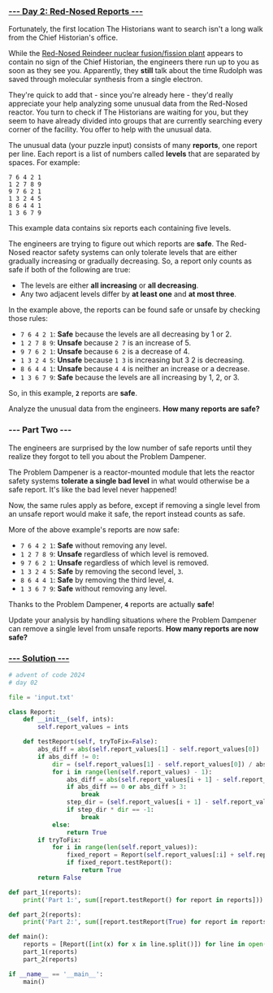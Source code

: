 ### [--- Day 2: Red-Nosed Reports ---](https://adventofcode.com/2024/day/2)

Fortunately, the first location The Historians want to search isn't a long walk from the Chief Historian's office.

While the [Red-Nosed Reindeer nuclear fusion/fission plant](https://adventofcode.com/2015/day/19) appears to contain no sign of the Chief Historian, the engineers there run up to you as soon as they see you. Apparently, they **still** talk about the time Rudolph was saved through molecular synthesis from a single electron.

They're quick to add that - since you're already here - they'd really appreciate your help analyzing some unusual data from the Red-Nosed reactor. You turn to check if The Historians are waiting for you, but they seem to have already divided into groups that are currently searching every corner of the facility. You offer to help with the unusual data.

The unusual data (your puzzle input) consists of many **reports**, one report per line. Each report is a list of numbers called **levels** that are separated by spaces. For example:

```
7 6 4 2 1
1 2 7 8 9
9 7 6 2 1
1 3 2 4 5
8 6 4 4 1
1 3 6 7 9
```

This example data contains six reports each containing five levels.

The engineers are trying to figure out which reports are **safe**. The Red-Nosed reactor safety systems can only tolerate levels that are either gradually increasing or gradually decreasing. So, a report only counts as safe if both of the following are true:

- The levels are either **all increasing** or **all decreasing**.
- Any two adjacent levels differ by **at least one** and **at most three**.

In the example above, the reports can be found safe or unsafe by checking those rules:

- `7 6 4 2 1`: **Safe** because the levels are all decreasing by 1 or 2.
- `1 2 7 8 9`: **Unsafe** because `2 7` is an increase of 5.
- `9 7 6 2 1`: **Unsafe** because `6 2` is a decrease of 4.
- `1 3 2 4 5`: **Unsafe** because `1 3` is increasing but 3 2 is decreasing.
- `8 6 4 4 1`: **Unsafe** because `4 4` is neither an increase or a decrease.
- `1 3 6 7 9`: **Safe** because the levels are all increasing by 1, 2, or 3.

So, in this example, **`2`** reports are **safe**.

Analyze the unusual data from the engineers. **How many reports are safe?**

### --- Part Two ---

The engineers are surprised by the low number of safe reports until they realize they forgot to tell you about the Problem Dampener.

The Problem Dampener is a reactor-mounted module that lets the reactor safety systems **tolerate a single bad level** in what would otherwise be a safe report. It's like the bad level never happened!

Now, the same rules apply as before, except if removing a single level from an unsafe report would make it safe, the report instead counts as safe.

More of the above example's reports are now safe:

- `7 6 4 2 1`: **Safe** without removing any level.
- `1 2 7 8 9`: **Unsafe** regardless of which level is removed.
- `9 7 6 2 1`: **Unsafe** regardless of which level is removed.
- `1 3 2 4 5`: **Safe** by removing the second level, `3`.
- `8 6 4 4 1`: **Safe** by removing the third level, `4`.
- `1 3 6 7 9`: **Safe** without removing any level.

Thanks to the Problem Dampener, **`4`** reports are actually **safe**!

Update your analysis by handling situations where the Problem Dampener can remove a single level from unsafe reports. **How many reports are now safe?**

### [--- Solution ---](./day-02.py)

``` Python
# advent of code 2024
# day 02

file = 'input.txt'

class Report:
    def __init__(self, ints):
        self.report_values = ints

    def testReport(self, tryToFix=False):
        abs_diff = abs(self.report_values[1] - self.report_values[0])
        if abs_diff != 0:
            dir = (self.report_values[1] - self.report_values[0]) / abs_diff
            for i in range(len(self.report_values) - 1):
                abs_diff = abs(self.report_values[i + 1] - self.report_values[i])
                if abs_diff == 0 or abs_diff > 3:
                    break
                step_dir = (self.report_values[i + 1] - self.report_values[i]) / abs_diff
                if step_dir * dir == -1:
                    break
            else:
                return True
        if tryToFix:
            for i in range(len(self.report_values)):
                fixed_report = Report(self.report_values[:i] + self.report_values[i + 1:])
                if fixed_report.testReport():
                    return True
        return False

def part_1(reports):
    print('Part 1:', sum([report.testReport() for report in reports]))

def part_2(reports):
    print('Part 2:', sum([report.testReport(True) for report in reports]))

def main():
    reports = [Report([int(x) for x in line.split()]) for line in open(file, 'r').read().splitlines()]
    part_1(reports)
    part_2(reports)

if __name__ == '__main__':
    main()
```

